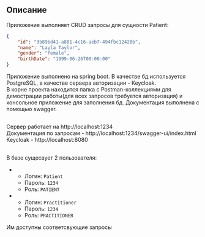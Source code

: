 ## Описание
Приложение выполняет CRUD запросы для сущности Patient:
```json
{
    "id": "3b89bd41-a881-4c16-aeb7-494fbc12420b",
    "name": "Layla Taylor",
    "gender": "female",
    "birthDate": "1999-06-26T00:00:00"
}
```
Приложение выполнено на spring boot.
В качестве бд используется PostgreSQL, в качестве сервера авторизации - Keycloak.  
В корне проекта находится папка с Postman-коллекциями для демострации работы(для всех запросов требуется авторизация) и консольное приложение для заполнения бд. Документация выполнена с помощью swagger.
## 
Сервер работает на http://localhost:1234  
Документация по запросам - http://localhost:1234/swagger-ui/index.html  
Keycloak - http://localhost:8080  
##
В базе сущесвует 2 пользователя:  
 - - Логин: `Patient`
   - Пароль: `1234`
   - Роль: `PATIENT`
    
 - - Логин: `Practitioner`
   - Пароль: `1234`
   - Роль: `PRACTITIONER`

Им доступны соответсвующие запросы

